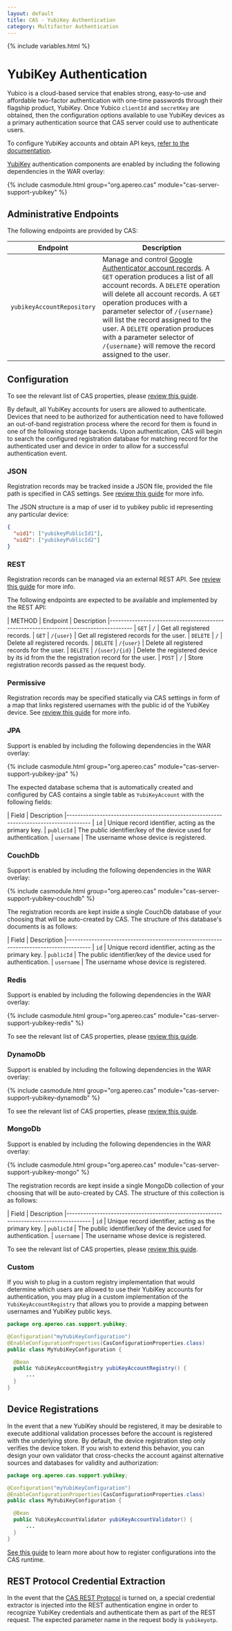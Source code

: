 ```yaml
---
layout: default
title: CAS - YubiKey Authentication
category: Multifactor Authentication
---
```


{% include variables.html %}

# YubiKey Authentication

Yubico is a cloud-based service that enables strong, easy-to-use and affordable two-factor authentication with one-time passwords through their flagship product, YubiKey. Once Yubico `clientId` and `secretKey` are obtained, then the 
configuration options available to use YubiKey devices as a primary authentication source that CAS server could use to authenticate users.

To configure YubiKey accounts and obtain API keys, [refer to the documentation](https://upgrade.yubico.com/getapikey/).

[YubiKey](https://www.yubico.com/products/yubikey-hardware) authentication components are enabled by including the following dependencies in the WAR overlay:

{% include casmodule.html group="org.apereo.cas" module="cas-server-support-yubikey" %}

## Administrative Endpoints

The following endpoints are provided by CAS:
 
| Endpoint                 | Description
|--------------------------|------------------------------------------------
| `yubikeyAccountRepository`    | Manage and control [Google Authenticator account records](YubiKey-Authentication.html). A `GET` operation produces a list of all account records. A `DELETE` operation will delete all account records. A `GET` operation produces with a parameter selector of `/{username}` will list the record assigned to the user. A `DELETE` operation produces with a parameter selector of `/{username}` will remove the record assigned to the user.

## Configuration

To see the relevant list of CAS properties, please [review this guide](../configuration/Configuration-Properties.html#yubikey).

By default, all YubiKey accounts for users are allowed to authenticate. Devices that need to be authorized for authentication need to have followed an out-of-band registration process where the record for them is found in one of the following storage backends. Upon authentication, CAS will begin to search the configured registration database for matching record for the authenticated user and device in order to allow for a successful authentication event.

### JSON

Registration records may be tracked inside a JSON file, provided the file path is specified in CAS settings. See [review this guide](../configuration/Configuration-Properties.html#yubikey) for more info.

The JSON structure is a map of user id to yubikey public id representing any particular device:

```json
{
  "uid1": ["yubikeyPublicId1"],
  "uid2": ["yubikeyPublicId2"]
}
```

### REST

Registration records can be managed via an external REST API. See [review this guide](../configuration/Configuration-Properties.html#yubikey) for more info.

The following endpoints are expected to be available and implemented by the REST API:

| METHOD              | Endpoint        | Description
|--------------------------------------------------------------------------------------
| `GET`              | `/`              | Get all registered records.
| `GET`              | `/{user}`        | Get all registered records for the user.
| `DELETE`           | `/`              | Delete all registered records.
| `DELETE`           | `/{user}`        | Delete all registered records for the user.
| `DELETE`           | `/{user}/{id}`   | Delete the registered device by its id from the the registration record for the user.
| `POST`             | `/`              | Store registration records passed as the request body.

### Permissive

Registration records may be specified statically via CAS settings in form of a map that links registered usernames 
with the public id of the YubiKey device. See [review this guide](../configuration/Configuration-Properties.html#yubikey) for more info.

### JPA

Support is enabled by including the following dependencies in the WAR overlay:

{% include casmodule.html group="org.apereo.cas" module="cas-server-support-yubikey-jpa" %}

The expected database schema that is automatically created and configured by CAS contains a single table as `YubiKeyAccount` with the following fields:

| Field              | Description
|--------------------------------------------------------------------------------------
| `id`               | Unique record identifier, acting as the primary key.
| `publicId`         | The public identifier/key of the device used for authentication.
| `username`         | The username whose device is registered.

### CouchDb

Support is enabled by including the following dependencies in the WAR overlay:

{% include casmodule.html group="org.apereo.cas" module="cas-server-support-yubikey-couchdb" %}

The registration records are kept inside a single CouchDb database of your choosing that will be auto-created by CAS.
The structure of this database's documents is as follows:

| Field              | Description
|--------------------------------------------------------------------------------------
| `id`               | Unique record identifier, acting as the primary key.
| `publicId`         | The public identifier/key of the device used for authentication.
| `username`         | The username whose device is registered.

### Redis

Support is enabled by including the following dependencies in the WAR overlay:

{% include casmodule.html group="org.apereo.cas" module="cas-server-support-yubikey-redis" %}

To see the relevant list of CAS properties, please [review this guide](../configuration/Configuration-Properties.html#yubikey).

### DynamoDb

Support is enabled by including the following dependencies in the WAR overlay:

{% include casmodule.html group="org.apereo.cas" module="cas-server-support-yubikey-dynamodb" %}

To see the relevant list of CAS properties, please [review this guide](../configuration/Configuration-Properties.html#yubikey).

### MongoDb

Support is enabled by including the following dependencies in the WAR overlay:

{% include casmodule.html group="org.apereo.cas" module="cas-server-support-yubikey-mongo" %}

The registration records are kept inside a single MongoDb collection of your choosing that will be auto-created by CAS.
The structure of this collection is as follows:

| Field              | Description
|--------------------------------------------------------------------------------------
| `id`               | Unique record identifier, acting as the primary key.
| `publicId`         | The public identifier/key of the device used for authentication.
| `username`         | The username whose device is registered.

To see the relevant list of CAS properties, please [review this guide](../configuration/Configuration-Properties.html#yubikey).

### Custom

If you wish to plug in a custom registry implementation that would determine
which users are allowed to use their YubiKey accounts for authentication, you may plug in a custom implementation of the `YubiKeyAccountRegistry` that allows you to provide a mapping between usernames and YubiKey public keys.


```java
package org.apereo.cas.support.yubikey;

@Configuration("myYubiKeyConfiguration")
@EnableConfigurationProperties(CasConfigurationProperties.class)
public class MyYubiKeyConfiguration {

  @Bean
  public YubiKeyAccountRegistry yubiKeyAccountRegistry() {
      ...
  }
}
```

## Device Registrations

In the event that a new YubiKey should be registered, it may be desirable to execute additional validation processes before the account is registered with the underlying store. By default, the device registration step only verifies the device token. If you wish to extend this behavior, you can design your own validator that cross-checks the account against alternative sources and databases for validity and authorization:

```java
package org.apereo.cas.support.yubikey;

@Configuration("myYubiKeyConfiguration")
@EnableConfigurationProperties(CasConfigurationProperties.class)
public class MyYubiKeyConfiguration {

  @Bean
  public YubiKeyAccountValidator yubiKeyAccountValidator() {
      ...
  }
}
```

[See this guide](../configuration/Configuration-Management-Extensions.html) to learn more about how to register configurations into the CAS runtime.

## REST Protocol Credential Extraction 

In the event that the [CAS REST Protocol](../protocol/REST-Protocol.html) is turned on, a special credential extractor is injected into the REST authentication engine in order to recognize YubiKey credentials and authenticate them as part of the REST request. The expected parameter name in the request body is `yubikeyotp`.
